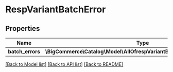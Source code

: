 # RespVariantBatchError

## Properties
Name | Type | Description | Notes
------------ | ------------- | ------------- | -------------
**batch_errors** | **\BigCommerce\Catalog\Model\AllOfrespVariantBatchErrorBatchErrorsItems[]** |  | [optional] 

[[Back to Model list]](../../README.md#documentation-for-models) [[Back to API list]](../../README.md#documentation-for-api-endpoints) [[Back to README]](../../README.md)

